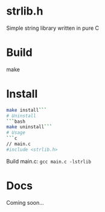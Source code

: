 # strlib.h
Simple string library written in pure C
# Build
make
# Install
```bash
make install```
# Uninstall
```bash
make uninstall```
# Usage
```c
// main.c
#include <strlib.h>
```
Build main.c:
```gcc main.c -lstrlib```
# Docs
Coming soon...
